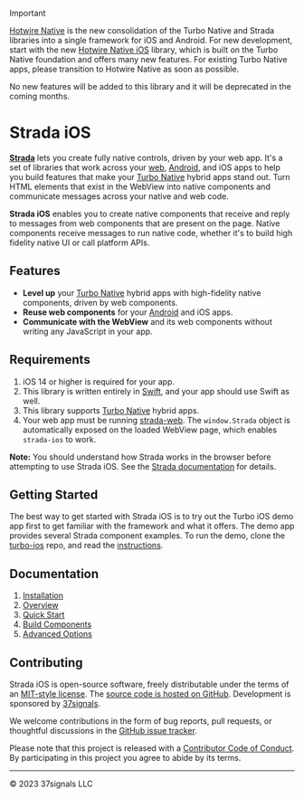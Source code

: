 > [!IMPORTANT]
> [Hotwire Native](https://native.hotwired.dev) is the new consolidation of the Turbo Native and Strada libraries into a single framework for iOS and Android. For new development, start with the new [Hotwire Native iOS](https://github.com/hotwired/hotwire-native-ios) library, which is built on the Turbo Native foundation and offers many new features. For existing Turbo Native apps, please transition to Hotwire Native as soon as possible.
>
> No new features will be added to this library and it will be deprecated in the coming months.

# Strada iOS

**[Strada](https://strada.hotwired.dev)** lets you create fully native controls, driven by your web app. It's a set of libraries that work across your [web](https://github.com/hotwired/strada-web), [Android](https://github.com/hotwired/strada-android), and iOS apps to help you build features that make your [Turbo Native](https://turbo.hotwired.dev/handbook/native) hybrid apps stand out. Turn HTML elements that exist in the WebView into native components and communicate messages across your native and web code.

**Strada iOS** enables you to create native components that receive and reply to messages from web components that are present on the page. Native components receive messages to run native code, whether it's to build high fidelity native UI or call platform APIs.

## Features
- **Level up** your [Turbo Native](https://turbo.hotwired.dev/handbook/native) hybrid apps with high-fidelity native components, driven by web components.
- **Reuse web components** for your [Android](https://github.com/hotwired/strada-android) and iOS apps.
- **Communicate with the WebView** and its web components without writing any JavaScript in your app.

## Requirements

1. iOS 14 or higher is required for your app.
1. This library is written entirely in [Swift](https://www.swift.org/), and your app should use Swift as well.
1. This library supports [Turbo Native](https://turbo.hotwired.dev/handbook/native) hybrid apps.
1. Your web app must be running [strada-web](https://github.com/hotwired/strada-web). The `window.Strada` object is automatically exposed on the loaded WebView page, which enables `strada-ios` to work.

**Note:** You should understand how Strada works in the browser before attempting to use Strada iOS. See the [Strada documentation](https://strada.hotwired.dev) for details.

## Getting Started
The best way to get started with Strada iOS is to try out the Turbo iOS demo app first to get familiar with the framework and what it offers. The demo app provides several Strada component examples. To run the demo, clone the [turbo-ios](https://github.com/hotwired/turbo-ios) repo, and read the [instructions](https://github.com/hotwired/turbo-ios/tree/main/Demo#readme).

## Documentation

1. [Installation](docs/INSTALLATION.md)
1. [Overview](docs/OVERVIEW.md)
1. [Quick Start](docs/QUICK-START.md)
1. [Build Components](docs/BUILD-COMPONENTS.md)
1. [Advanced Options](docs/ADVANCED-OPTIONS.md)

## Contributing

Strada iOS is open-source software, freely distributable under the terms of an [MIT-style license](LICENSE). The [source code is hosted on GitHub](https://github.com/hotwired/strada-ios). Development is sponsored by [37signals](https://37signals.com/).

We welcome contributions in the form of bug reports, pull requests, or thoughtful discussions in the [GitHub issue tracker](https://github.com/hotwired/strada-ios/issues).

Please note that this project is released with a [Contributor Code of Conduct](docs/CONDUCT.md). By participating in this project you agree to abide by its terms.

---------

© 2023 37signals LLC
